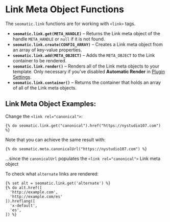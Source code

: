 # Link Meta Object Functions

The `seomatic.link` functions are for working with `<link>` tags.

* **`seomatic.link.get(META_HANDLE)`** – Returns the Link meta object of the handle `META_HANDLE` or `null` if it is not found.
* **`seomatic.link.create(CONFIG_ARRAY)`** – Creates a Link meta object from an array of key-value properties.
* **`seomatic.link.add(META_OBJECT)`** – Adds the `META_OBJECT` to the Link container to be rendered.
* **`seomatic.link.render()`** – Renders all of the Link meta objects to your template. Only necessary if you’ve disabled **Automatic Render** in [Plugin Settings](../configuring/plugin-settings.md).
* **`seomatic.link.container()`** – Returns the container that holds an array of all of the Link meta objects.

## Link Meta Object Examples:

Change the `<link rel="canonical">`:
```twig
{% do seomatic.link.get("canonical").href("https://nystudio107.com") %}
```

Note that you can achieve the same result with:
```twig
{% do seomatic.meta.canonicalUrl("https://nystudio107.com") %}
```

...since the `canonicalUrl` populates the `<link rel="canonical">` Link meta object

To check what `alternate` links are rendered:

```twig
{% set alt = seomatic.link.get('alternate') %}
{% do alt.href([
  'http://example.com',
  'http://example.com/es'
]).hreflang([
  'x-default',
  'es',
]) %}
```
